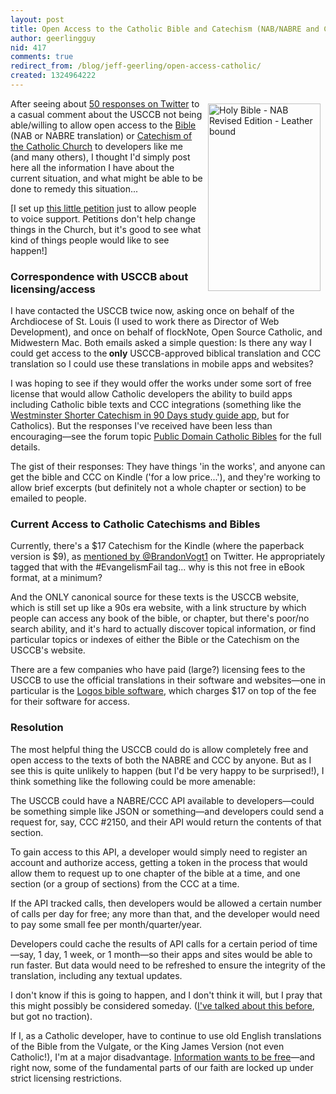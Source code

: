 ```yaml
---
layout: post
title: Open Access to the Catholic Bible and Catechism (NAB/NABRE and CCC)
author: geerlingguy
nid: 417
comments: true
redirect_from: /blog/jeff-geerling/open-access-catholic/
created: 1324964222
---
```

<img src="http://www.opensourcecatholic.com/sites/opensourcecatholic.com/files/user-uploads/Jeff%20Geerling/nabre-bible-leather.jpg" alt="Holy Bible - NAB Revised Edition - Leather bound" width="180" height="300" style="float: right; margin: 8px;" />After seeing about <a href="http://twitter.theinfo.org/149560641345159168">50 responses on Twitter</a> to a casual comment about the USCCB not being able/willing to allow open access to the <a href="http://old.usccb.org/nab/bible/">Bible</a> (NAB or NABRE translation) or <a href="http://old.usccb.org/catechism/text/">Catechism of the Catholic Church</a> to developers like me (and many others), I thought I'd simply post here all the information I have about the current situation, and what might be able to be done to remedy this situation...

[I set up <a href="http://www.change.org/petitions/united-states-conference-of-catholic-bishops-open-up-access-to-the-nabre-and-catechism">this little petition</a> just to allow people to voice support. Petitions don't help change things in the Church, but it's good to see what kind of things people would like to see happen!]

<h3>Correspondence with USCCB about licensing/access</h3>

I have contacted the USCCB twice now, asking once on behalf of the Archdiocese of St. Louis (I used to work there as Director of Web Development), and once on behalf of flockNote, Open Source Catholic, and Midwestern Mac. Both emails asked a simple question: Is there any way I could get access to the<strong>&nbsp;only</strong>&nbsp;USCCB-approved biblical translation and CCC translation so I could use these translations in mobile apps and websites?

I was hoping to see if they would offer the works under some sort of free license that would allow Catholic developers the ability to build apps including Catholic bible texts and CCC integrations (something like the <a href="http://itunes.apple.com/us/app/westminster-shorter-catechism/id357433595?mt=8">Westminster Shorter Catechism in 90 Days study guide app</a>, but for Catholics). But the responses I've received have been less than encouraging—see the forum topic <a href="http://www.opensourcecatholic.com/forum/topics/84#comment-1822">Public Domain Catholic Bibles</a> for the full details.

The gist of their responses: They have things 'in the works', and anyone can get the bible and CCC on Kindle ('for a low price...'), and they're working to allow brief excerpts (but definitely not a whole chapter or section) to be emailed to people.

<h3>Current Access to Catholic Catechisms and Bibles</h3>

Currently, there's a $17 Catechism for the Kindle (where the paperback version is $9), as <a href="https://twitter.com/brandonvogt1/status/149189090997309441">mentioned by @BrandonVogt1</a> on Twitter. He appropriately tagged that with the #EvangelismFail tag... why is this not free in eBook format, at a minimum?

And the ONLY canonical source for these texts is the USCCB website, which is still set up like a 90s era website, with a link structure by which people can access any book of the bible, or chapter, but there's poor/no search ability, and it's hard to actually discover topical information, or find particular topics or indexes of either the Bible or the Catechism on the USCCB's website.

There are a few companies who have paid (large?) licensing fees to the USCCB to use the official translations in their software and websites—one in particular is the <a href="http://www.logos.com/product/9355/new-american-bible-rev-ed">Logos bible software</a>, which charges $17 on top of the fee for their software for access.

<h3>Resolution</h3>

The most helpful thing the USCCB could do is allow completely free and open access to the texts of both the NABRE and CCC by anyone. But as I see this is quite unlikely to happen (but I'd be very happy to be surprised!), I think something like the following could be more amenable:

The USCCB could have a NABRE/CCC API available to developers—could be something simple like JSON or something—and developers could send a request for, say, CCC #2150, and their API would return the contents of that section.

To gain access to this API, a developer would simply need to register an account and authorize access, getting a token in the process that would allow them to request up to one chapter of the bible at a time, and one section (or a group of sections) from the CCC at a time.

If the API tracked calls, then developers would be allowed a certain number of calls per day for free; any more than that, and the developer would need to pay some small fee per month/quarter/year.

Developers could cache the results of API calls for a certain period of time—say, 1 day, 1 week, or 1 month—so their apps and sites would be able to run faster. But data would need to be refreshed to ensure the integrity of the translation, including any textual updates.

I don't know if this is going to happen, and I don't think it will, but I pray that this might possibly be considered someday. (<a href="http://www.opensourcecatholic.com/blog/oscatholic/what-if">I've talked about this before</a>, but got no traction).

If I, as a Catholic developer, have to continue to use old English translations of the Bible from the Vulgate, or the King James Version (not even Catholic!), I'm at a major disadvantage. <a href="http://en.wikipedia.org/wiki/Information_wants_to_be_free">Information wants to be free</a>—and right now, some of the fundamental parts of our faith are locked up under strict licensing restrictions.
